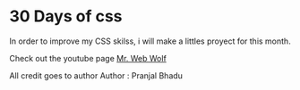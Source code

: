 # 30 Days of css

In order to improve my CSS skilss, i will make a littles proyect for this month.

Check out the youtube page [Mr. Web Wolf](https://www.youtube.com/@mr.webwolf1544/videos)

All credit goes to author
Author : Pranjal Bhadu
